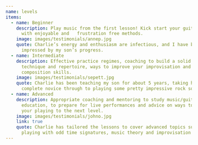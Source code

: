 ```yaml
---
name: levels
items:
  - name: Beginner
    description: Play music from the first lesson! Kick start your guitar playing
      with enjoyable and   frustration free methods.
    image: images/testimonials/annep.jpg
    quote: Charlie’s energy and enthusiasm are infectious, and I have been so
      impressed by my son’s progress.
  - name: Intermediate
    description: Effective practice regimes, coaching to build a solid foundation of
      technique and repertoire, ways to improve your improvisation and
      composition skills.
    image: images/testimonials/sepett.jpg
    quote: Charlie has been teaching my son for about 5 years, taking him from
      complete novice through to playing some pretty impressive rock songs.
  - name: Advanced
    description: Appropriate coaching and mentoring to study music/guitar in further
      education, to prepare for live performances and advice on ways to take
      your playing to the next level.
    image: images/testimonials/johno.jpg
    link: true
    quote: Charlie has tailored the lessons to cover advanced topics such as,
      playing with odd time signatures, music theory and improvisation skills.
---
```

